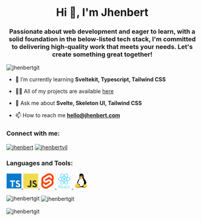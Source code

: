 <h1 align="center">Hi 👋, I'm Jhenbert</h1>
<h3 align="center">Passionate about web development and eager to learn,  with a solid foundation in the below-listed tech stack, I'm committed to delivering high-quality work that meets your needs. Let's create something great together!</h3>

<p align="left"> <img src="https://komarev.com/ghpvc/?username=jhenbertgit&label=Profile%20views&color=0e75b6&style=flat" alt="jhenbertgit" /> </p>

- 🌱 I’m currently learning **Sveltekit, Typescript, Tailwind CSS**

- 👨‍💻 All of my projects are available [here](https://jhenbert.pro)

- 💬 Ask me about **Svelte, Skeleton UI, Tailwind CSS**

- 📫 How to reach me **hello@jhenbert.com**

<h3 align="left">Connect with me:</h3>
<p align="left">
<a href="https://linkedin.com/in/jhenbert" target="blank"><img align="center" src="https://raw.githubusercontent.com/rahuldkjain/github-profile-readme-generator/master/src/images/icons/Social/linked-in-alt.svg" alt="jhenbert" height="30" width="40" /></a>
<a href="https://fb.com/jhenbertvil" target="blank"><img align="center" src="https://raw.githubusercontent.com/rahuldkjain/github-profile-readme-generator/master/src/images/icons/Social/facebook.svg" alt="jhenbertvil" height="30" width="40" /></a>
</p>

<h3 align="left">Languages and Tools:</h3>
<p align="left">
  <a href="https://www.typescriptlang.org/" target="_blank" rel="noreferrer"> <img src="https://raw.githubusercontent.com/devicons/devicon/master/icons/typescript/typescript-original.svg" alt="typescript" width="40" height="40"/> </a>
  <a href="https://developer.mozilla.org/en-US/docs/Web/JavaScript" target="_blank" rel="noreferrer"> <img src="https://raw.githubusercontent.com/devicons/devicon/master/icons/javascript/javascript-original.svg" alt="javascript" width="40" height="40"/> </a>
  <a href="https://svelte.dev/" target="_blank" rel="noreferrer"> <img src="https://raw.githubusercontent.com/devicons/devicon/master/icons/svelte/svelte-original.svg" alt="svelte" width="40" height="40"/> </a>
  <a href="https://reactjs.org/" target="_blank" rel="noreferrer"> <img src="https://raw.githubusercontent.com/devicons/devicon/master/icons/react/react-original-wordmark.svg" alt="react" width="40" height="40"/> </a>
  <a href="https://www.linux.org/" target="_blank" rel="noreferrer"> <img src="https://raw.githubusercontent.com/devicons/devicon/master/icons/linux/linux-original.svg" alt="linux" width="40" height="40"/> </a>
</p>

<p><img align="left" src="https://github-readme-stats.vercel.app/api/top-langs?username=jhenbertgit&show_icons=true&locale=en&layout=compact" alt="jhenbertgit" /></p>

<p>&nbsp;<img align="center" src="https://github-readme-stats.vercel.app/api?username=jhenbertgit&show_icons=true&locale=en" alt="jhenbertgit" /></p>

<p><img align="center" src="https://github-readme-streak-stats.herokuapp.com/?user=jhenbertgit&" alt="jhenbertgit" /></p>
